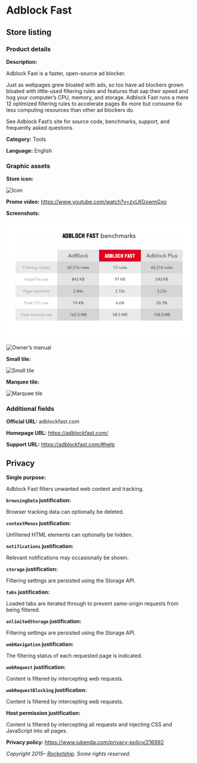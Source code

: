 # Adblock Fast

## Store listing

### Product details

**Description:**

Adblock Fast is a faster, open-source ad blocker.

Just as webpages grew bloated with ads, so too have ad blockers grown bloated with little-used
filtering rules and features that sap their speed and hog your computer’s CPU, memory, and storage.
Adblock Fast runs a mere 12 optimized filtering rules to accelerate pages 8x more but consume 6x
less computing resources than other ad blockers do.

See Adblock Fast’s site for source code, benchmarks, support, and frequently asked questions.

**Category:** Tools

**Language:** English

### Graphic assets

**Store icon:**

![Icon](icons/icon.png)

**Promo video:** https://www.youtube.com/watch?v=zvLKGxwmGxo

**Screenshots:**

![Extension benchmarks](screenshots/benchmarks.png)

![Owner’s manual](screenshots/manual.png)

**Small tile:**

![Small tile](tiles/small.png)

**Marquee tile:**

![Marquee tile](tiles/marquee.png)

### Additional fields

**Official URL:** adblockfast.com

**Homepage URL:** https://adblockfast.com/

**Support URL:** https://adblockfast.com/#help

## Privacy

**Single purpose:**

Adblock Fast filters unwanted web content and tracking.

**`browsingData` justification:**

Browser tracking data can optionally be deleted.

**`contextMenus` justification:**

Unfiltered HTML elements can optionally be hidden.

**`notifications` justification:**

Relevant notifications may occasionally be shown.

**`storage` justification:**

Filtering settings are persisted using the Storage API.

**`tabs` justification:**

Loaded tabs are iterated through to prevent same-origin requests from being filtered.

**`unlimitedStorage` justification:**

Filtering settings are persisted using the Storage API.

**`webNavigation` justification:**

The filtering status of each requested page is indicated.

**`webRequest` justification:**

Content is filtered by intercepting web requests.

**`webRequestBlocking` justification:**

Content is filtered by intercepting web requests.

**Host permission justification:**

Content is filtered by intercepting all requests and injecting CSS and JavaScript into all pages.

**Privacy policy:** https://www.iubenda.com/privacy-policy/216992

_Copyright 2015– [Rocketship](https://rocketshipapps.com/). Some rights reserved._
